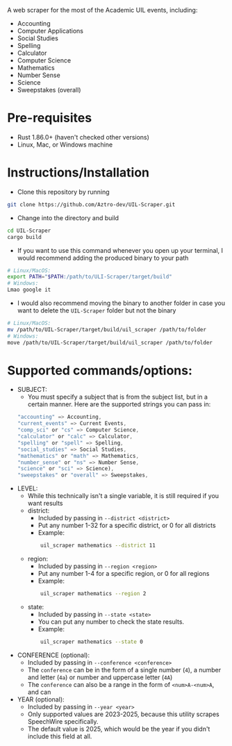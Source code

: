 A web scraper for the most of the Academic UIL events, including:
* Accounting
* Computer Applications
* Social Studies
* Spelling
* Calculator
* Computer Science
* Mathematics
* Number Sense
* Science
* Sweepstakes (overall)

# Pre-requisites
* Rust 1.86.0+ (haven't checked other versions)
* Linux, Mac, or Windows machine

# Instructions/Installation
* Clone this repository by running
```sh
git clone https://github.com/Aztro-dev/UIL-Scraper.git
```
* Change into the directory and build
```sh
cd UIL-Scraper
cargo build
```
* If you want to use this command whenever you open up your terminal, I would recommend adding the produced binary to your path
```sh
# Linux/MacOS:
export PATH="$PATH:/path/to/ULI-Scraper/target/build"
# Windows:
Lmao google it
```
* I would also recommend moving the binary to another folder in case you want to delete the `UIL-Scraper` folder but not the binary
```sh
# Linux/MacOS:
mv /path/to/UIL-Scraper/target/build/uil_scraper /path/to/folder
# Windows:
move /path/to/UIL-Scraper/target/build/uil_scraper /path/to/folder
```
# Supported commands/options:
* SUBJECT:
  * You must specify a subject that is from the subject list, but in a certain manner. Here are the supported strings you can pass in:
  ```rust
  "accounting" => Accounting,
  "current_events" => Current Events,
  "comp_sci" or "cs" => Computer Science,
  "calculator" or "calc" => Calculator,
  "spelling" or "spell" => Spelling,
  "social_studies" => Social Studies,
  "mathematics" or "math" => Mathematics,
  "number_sense" or "ns" => Number Sense,
  "science" or "sci" => Science),
  "sweepstakes" or "overall" => Sweepstakes,
  ```
* LEVEL:
  * While this technically isn't a single variable, it is still required if you want results
  * district:
      * Included by passing in `--district <district>`
      * Put any number 1-32 for a specific district, or 0 for all districts
      * Example:
    ```sh
        uil_scraper mathematics --district 11
    ```
  * region:
      * Included by passing in `--region <region>`
      * Put any number 1-4 for a specific region, or 0 for all regions
      * Example:
    ```sh
        uil_scraper mathematics --region 2
    ```
  * state:
      * Included by passing in `--state <state>`
      * You can put any number to check the state results.
      * Example:
    ```sh
        uil_scraper mathematics --state 0
    ```
* CONFERENCE (optional):
  * Included by passing in `--conference <conference>`
  * The `conference` can be in the form of a single number (`4`), a number and letter (`4a`) or number and uppercase letter (`4A`)
  * The `conference` can also be a range in the form of `<num>A-<num>A`, and can 
* YEAR (optional):
  * Included by passing in `--year <year>`
  * Only supported values are 2023-2025, because this utility scrapes SpeechWire specifically.
  * The default value is 2025, which would be the year if you didn't include this field at all.


